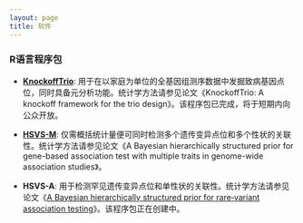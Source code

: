 ```yaml
---
layout: page
title: 软件
---
```


### R语言程序包

- [**KnockoffTrio**](https://github.com/yiyangphd/KnockoffTrio): 用于在以家庭为单位的全基因组测序数据中发掘致病基因点位，同时具备元分析功能。统计学方法请参见论文《KnockoffTrio: A knockoff framework for the trio design》。该程序包已完成，将于短期内向公众开放。

- [**HSVS-M**](https://github.com/yiyangphd/HSVSM): 仅需概括统计量便可同时检测多个遗传变异点位和多个性状的关联性。统计学方法请参见论文《A Bayesian hierarchically structured prior for gene-based association test with multiple traits in genome-wide association studies》。

- **HSVS-A**: 用于检测罕见遗传变异点位和单性状的关联性。统计学方法请参见论文《[A Bayesian hierarchically structured prior for rare‐variant association testing](https://doi.org/10.1002/gepi.22379)》。该程序包正在创建中。
